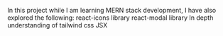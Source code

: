 In this project while I am learning MERN stack development, I have also explored the following:
react-icons library
react-modal library
In depth understanding of tailwind css 
JSX 
